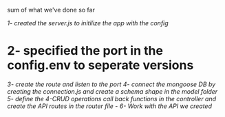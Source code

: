 sum of what we've done so far

*1- created the server.js to initilize the app with the config* 
# 2- specified the port in the config.env to seperate versions 
*3- create the route and listen to the port*
*4- connect the mongoose DB by creating the connection.js and create a schema shape in the model folder*
*5- define the 4-CRUD operations call back functions in the controller and create the API routes in the router file -*
*6- Work with the API we created*
